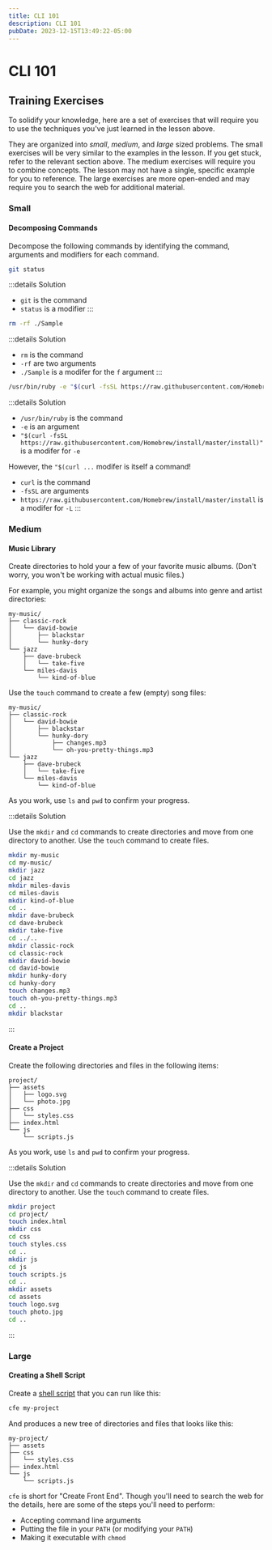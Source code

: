 ```yaml
---
title: CLI 101
description: CLI 101
pubDate: 2023-12-15T13:49:22-05:00
---
```


# CLI 101

## Training Exercises

To solidify your knowledge, here are a set of exercises that will require you to use the techniques you've just learned in the lesson above.

They are organized into _small_, _medium_, and _large_ sized problems. The small exercises will be very similar to the examples in the lesson. If you get stuck, refer to the relevant section above. The medium exercises will require you to combine concepts. The lesson may not have a single, specific example for you to reference. The large exercises are more open-ended and may require you to search the web for additional material.

### Small

#### Decomposing Commands

Decompose the following commands by identifying the command, arguments and modifiers for each command.

```bash
git status
```

:::details Solution

- `git` is the command
- `status` is a modifier
  :::

```bash
rm -rf ./Sample
```

:::details Solution

- `rm` is the command
- `-rf` are two arguments
- `./Sample` is a modifer for the `f` argument
  :::

```bash
/usr/bin/ruby -e "$(curl -fsSL https://raw.githubusercontent.com/Homebrew/install/master/install)"
```

:::details Solution

- `/usr/bin/ruby` is the command
- `-e` is an argument
- `"$(curl -fsSL https://raw.githubusercontent.com/Homebrew/install/master/install)"` is a modifer for `-e`

However, the `"$(curl ...` modifer is itself a command!

- `curl` is the command
- `-fsSL` are arguments
- `https://raw.githubusercontent.com/Homebrew/install/master/install` is a modifer for `-L`
  :::

### Medium

#### Music Library

Create directories to hold your a few of your favorite music albums. (Don't worry, you won't be working with actual music files.)

For example, you might organize the songs and albums into genre and artist directories:

```
my-music/
├── classic-rock
│   └── david-bowie
│       ├── blackstar
│       └── hunky-dory
└── jazz
    ├── dave-brubeck
    │   └── take-five
    └── miles-davis
        └── kind-of-blue
```

Use the `touch` command to create a few (empty) song files:

```{6,7}
my-music/
├── classic-rock
│   └── david-bowie
│       ├── blackstar
│       └── hunky-dory
│           ├── changes.mp3
│           └── oh-you-pretty-things.mp3
└── jazz
    ├── dave-brubeck
    │   └── take-five
    └── miles-davis
        └── kind-of-blue
```

As you work, use `ls` and `pwd` to confirm your progress.

:::details Solution

Use the `mkdir` and `cd` commands to create directories and move from one directory to another. Use the `touch` command to create files.

```sh
mkdir my-music
cd my-music/
mkdir jazz
cd jazz
mkdir miles-davis
cd miles-davis
mkdir kind-of-blue
cd ..
mkdir dave-brubeck
cd dave-brubeck
mkdir take-five
cd ../..
mkdir classic-rock
cd classic-rock
mkdir david-bowie
cd david-bowie
mkdir hunky-dory
cd hunky-dory
touch changes.mp3
touch oh-you-pretty-things.mp3
cd ..
mkdir blackstar
```

:::

#### Create a Project

Create the following directories and files in the following items:

```
project/
├── assets
│   ├── logo.svg
│   └── photo.jpg
├── css
│   └── styles.css
├── index.html
└── js
    └── scripts.js
```

As you work, use `ls` and `pwd` to confirm your progress.

:::details Solution

Use the `mkdir` and `cd` commands to create directories and move from one directory to another. Use the `touch` command to create files.

```sh
mkdir project
cd project/
touch index.html
mkdir css
cd css
touch styles.css
cd ..
mkdir js
cd js
touch scripts.js
cd ..
mkdir assets
cd assets
touch logo.svg
touch photo.jpg
cd ..
```

:::

### Large

#### Creating a Shell Script

Create a [shell script](https://flaviocopes.com/bash-scripting/) that you can run like this:

```sh
cfe my-project
```

And produces a new tree of directories and files that looks like this:

```
my-project/
├── assets
├── css
│   └── styles.css
├── index.html
└── js
    └── scripts.js
```

`cfe` is short for "Create Front End". Though you'll need to search the web for the details, here are some of the steps you'll need to perform:

- Accepting command line arguments
- Putting the file in your `PATH` (or modifying your `PATH`)
- Making it executable with `chmod`

